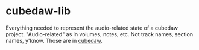 # cubedaw-lib
Everything needed to represent the audio-related state of a cubedaw project.
"Audio-related" as in volumes, notes, etc.
Not track names, section names, y'know. Those are in [cubedaw](/crates/cubedaw/README.md).
